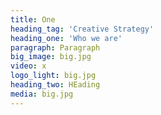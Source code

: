 ```yaml
---
title: One
heading_tag: 'Creative Strategy'
heading_one: 'Who we are'
paragraph: Paragraph
big_image: big.jpg
video: x
logo_light: big.jpg
heading_two: HEading
media: big.jpg
---
```


